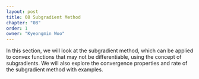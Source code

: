 ```yaml
---
layout: post
title: 08 Subgradient Method
chapter: "08"
order: 1
owner: "Kyeongmin Woo"
---
```


In this section, we will look at the subgradient method, which can be applied to convex functions that may not be differentiable, using the concept of subgradients. We will also explore the convergence properties and rate of the subgradient method with examples.